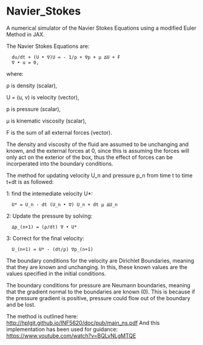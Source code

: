 # Navier_Stokes
A numerical simulator of the Navier Stokes Equations using a modified Euler Method in JAX.

The Navier Stokes Equations are:
  
      du/dt + (U • ∇)U = - 1/ρ + ∇p + µ ∆U + F
      ∇ • u = 0, 
      
where:  
  
  ρ is density (scalar),
  
  U = (u, v) is velocity (vector),
  
  p is pressure (scalar),
  
  µ is kinematic viscosity (scalar),
  
  F is the sum of all external forces (vector).
  
The density and viscosity of the fluid are assumed to be unchanging and known, and the external forces at 0, since this is 
assuming the forces will only act on the exterior of the box, thus the effect of forces can be incorperated into the boundary
conditions. 

The method for updating velocity U_n and pressure p_n from time t to time t+dt is as followed:

  1: find the intemediate velocity U*:
  
      U* = U_n - dt (U_n • ∇) U_n + dt µ ∆U_n 
  
  2: Update the pressure by solving:
  
      ∆p_(n+1) = (ρ/dt) ∇ • U*
      
  3: Correct for the final velocity: 
  
      U_(n+1) = U* - (dt/ρ) ∇p_(n+1)
        
The boundary conditions for the velocity are Dirichlet Boundaries, meaning that they are known and unchanging. In this, 
these known values are the values specified in the initial conditions.

The boundary conditions for pressure are Neumann boundaries, meaning that the gradient normal to the boundaries are known (0).
This is because if the pressure gradient is positive, pressure could flow out of the boundary and be lost. 

The method is outlined here: http://hplgit.github.io/INF5620/doc/pub/main_ns.pdf
And this implementation has been used for guidance: https://www.youtube.com/watch?v=BQLvNLgMTQE
          
